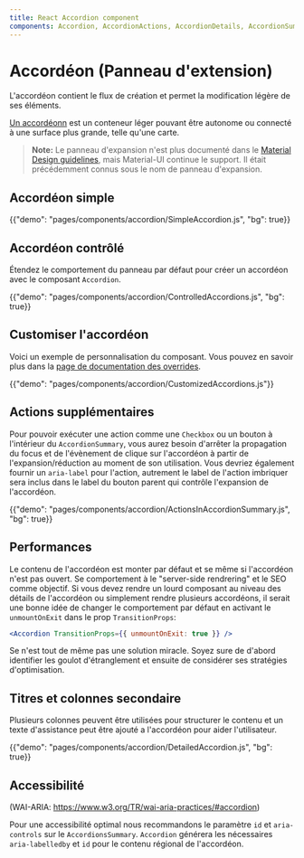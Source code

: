 ```yaml
---
title: React Accordion component
components: Accordion, AccordionActions, AccordionDetails, AccordionSummary
---
```


# Accordéon (Panneau d'extension)

<p class="description">L'accordéon contient le flux de création et permet la modification légère de ses éléments.</p>

[Un accordéonn](https://material.io/archive/guidelines/components/expansion-panels.html) est un conteneur léger pouvant être autonome ou connecté à une surface plus grande, telle qu'une carte.

> **Note:** Le panneau d'expansion n'est plus documenté dans le [Material Design guidelines](https://material.io/), mais Material-UI continue le support. Il était précédemment connus sous le nom de panneau d'expansion.

## Accordéon simple

{{"demo": "pages/components/accordion/SimpleAccordion.js", "bg": true}}

## Accordéon contrôlé

Étendez le comportement du panneau par défaut pour créer un accordéon avec le composant `Accordion`.

{{"demo": "pages/components/accordion/ControlledAccordions.js", "bg": true}}

## Customiser l'accordéon

Voici un exemple de personnalisation du composant. Vous pouvez en savoir plus dans la [page de documentation des overrides](/customization/components/).

{{"demo": "pages/components/accordion/CustomizedAccordions.js"}}

## Actions supplémentaires

Pour pouvoir exécuter une action comme une  `Checkbox`  ou un bouton à l'intérieur du `AccordionSummary`, vous aurez besoin d'arrêter la propagation du focus et de l'évènement de clique sur l'accordéon à partir de l'expansion/réduction au moment de son utilisation. Vous devriez également fournir un `aria-label` pour l'action, autrement le label de l'action imbriquer sera inclus dans le label du bouton parent qui contrôle l'expansion de l'accordéon.

{{"demo": "pages/components/accordion/ActionsInAccordionSummary.js", "bg": true}}

## Performances

Le contenu de l'accordéon est monter par défaut et se même si l'accordéon n'est pas ouvert. Se comportement à le "server-side rendrering" et le SEO comme objectif. Si vous devez rendre un lourd composant au niveau des détails de l'accordéon ou simplement rendre plusieurs accordéons, il serait une bonne idée de changer le comportement par défaut en activant le `unmountOnExit` dans le prop `TransitionProps`:

```jsx
<Accordion TransitionProps={{ unmountOnExit: true }} />
```

Se n'est tout de même pas une solution miracle. Soyez sure de d'abord identifier les goulot d'étranglement et ensuite de considérer ses stratégies d'optimisation.

## Titres et colonnes secondaire

Plusieurs colonnes peuvent être utilisées pour structurer le contenu et un texte d'assistance peut être ajouté a l'accordéon pour aider l'utilisateur.

{{"demo": "pages/components/accordion/DetailedAccordion.js", "bg": true}}

## Accessibilité

(WAI-ARIA: https://www.w3.org/TR/wai-aria-practices/#accordion)

Pour une accessibilité optimal nous recommandons le paramètre `id` et `aria-controls` sur le `AccordionsSummary`.  `Accordion` générera les nécessaires `aria-labelledby` et `id` pour le contenu régional de l'accordéon.
